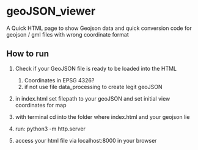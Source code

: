 # geoJSON_viewer
A Quick HTML page to show Geojson data and quick conversion code for geojson / gml files with wrong coordinate format

## How to run
1. Check if your GeoJSON file is ready to be loaded into the HTML
    1. Coordinates in EPSG 4326?
    2. if not use file data_processing to create legit geoJSON
  
2. in index.html set filepath to your geoJSON and set initial view coordinates for map
3. with terminal cd into the folder where index.html and your geojson lie
  1. run: python3 -m http.server
  2. access your html file via localhost:8000 in your browser
